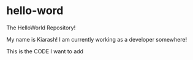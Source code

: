 # hello-word
The HelloWorld Repository!

My name is Kiarash! I am currently working as a developer somewhere!

This is the CODE I want to add
